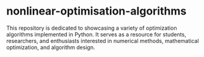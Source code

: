 # nonlinear-optimisation-algorithms
This repository is dedicated to showcasing a variety of optimization algorithms implemented in Python. It serves as a resource for students, researchers, and enthusiasts interested in numerical methods, mathematical optimization, and algorithm design.

